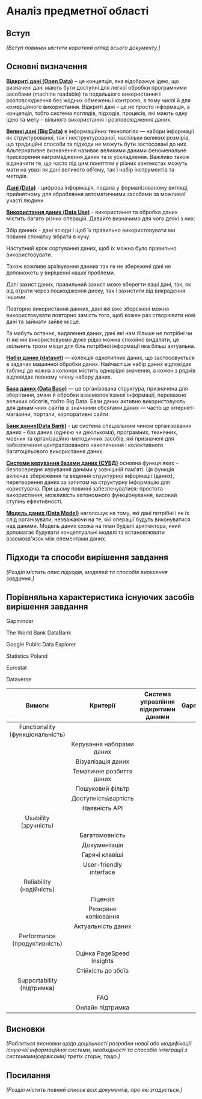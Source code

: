 # Аналіз предметної області

## Вступ

*[Вступ повинен містити короткий огляд всього документу.]*


## Основні визначення

[**Відкриті дані (Open Data)**](https://docs.google.com/document/d/1G3ZcQ5NyHAfaJWXE6uGPRIBLqdRLRk9LXtgQS9utYmQ/edit#heading=h.1u8zm7362v0t) – це концепція, яка відображує ідею, що визначені дані мають бути доступні для легкої обробки програмними засобами (machine readable) та подальшого використання і розповсюдження без жодних обмежень і контролю, в тому числі й для комерційного використання. Відкриті дані – це не просто інформація, а концепція, тобто система поглядів, підходів, процесів, які мають одну ідею та мету – вільного використання і розповсюдження даних.

[**Великі дані (Big Data)**](https://www.wiki.uk-ua.nina.az/%D0%92%D0%B5%D0%BB%D0%B8%D0%BA%D1%96_%D0%B4%D0%B0%D0%BD%D1%96.html) в інформаційних технологіях — набори інформації як структурованої, так і неструктурованої, настільки великих розмірів, що традиційні способи та підходи не можуть бути застосовані до них. Альтернативне визначення називає великими даними феноменальне прискорення нагромадження даних та їх ускладнення. Важливо також відзначити те, що часто під цим поняттям у різних контекстах можуть мати на увазі як дані великого об'єму, так і набір інструментів та методів.

[**Дані (Data)**](https://uk.wikipedia.org/wiki/%D0%94%D0%B0%D0%BD%D1%96) - цифрова інформація, подана у формалізованому вигляді, прийнятному для обробляння автоматичними засобами за можливої участі людини

[**Використання даних (Data Use)**](https://uk.wikipedia.org/wiki/%D0%94%D0%B0%D0%BD%D1%96) - використання та обробка даних містить багато різних операцій. Давайте визначимо для чого деякі з них:

Збір данних - дані всюди і щоб їх правильно використовувати ми повинні спочатку зібрати в кучу. 

Наступний крок сортування даних, щоб їх можна було правильно використовувати. 

Також важливе архівування данних так як не збережені дані не допоможеть у вирішенні нашої проблеми. 

Далі захист даних, правильний захист може вберегти ваші дані, так, як від втрати через пошкодження диску, так і захистити від викрадення іншими. 

Повторне використання данних, дані які вже збережені можна використовувати повторно замість того, щоб кожен раз створювати нові дані та займати зайве місце. 

Та мабуть останнє, видалення даних, дані які нам більше не потрібні чи ті які ми використовуємо дуже рідко можна спокійно видаляти, це звільнить трохи місця для біль потрібної інформації яка більш актуальна.

[**Набір даних (dataset)**](https://uk.wikipedia.org/wiki/%D0%9D%D0%B0%D0%B1%D1%96%D1%80_%D0%B4%D0%B0%D0%BD%D0%B8%D1%85) — колекція однотипних даних, що застосовується в задачах машинної обробки даних. Найчастіше набір даних відповідає таблиці де кожна з колонок містить однорідні значення, а кожен з рядків відповідає певному члену набору даних.

[**База даних (Data Base)**](https://hostiq.ua/wiki/ukr/database/) — це організована структура, призначена для зберігання, зміни й обробки взаємопов’язаної інформації, переважно великих обсягів, тобто Big Data. Бази даних активно використовують для динамічних сайтів зі значними обсягами даних — часто це інтернет-магазини, портали, корпоративні сайти.

[**Банк даних(Data Bank)**](https://life-prog.ru/ukr/1_324_ponyattya-pro-bank-danih.html) - це система спеціальним чином організованих даних - баз даних (однією чи декількома), програмних, технічних, мовних та організаційно-методичних засобів, які призначені для забезпечення централізованого накопичення і колективного багатоцільового використання даних.

[**Системи керування базами даних (СУБД)**](https://pidru4niki.com/81326/tehnika/sistemi_keruvannya_bazami_danih) основна функця яких – безпосереднє керування даними у зовнішній пам'яті. Ця функція включає збереження та ведення структурної інформації (даних), перетворення даних за запитом на структурну інформацію для користувача. При цьому повинні забезпечуватися: простота використання, можливість автономного функціонування, високий ступінь ефективності.

[**Модель даних (Data Model)**](https://uk.csstricks.net/8226422-data-modelling-conceptual-logical-physical-data-model-types#menu-2) наголошує на тому, які дані потрібні і як їх слід організувати, незважаючи на те, які операції будуть виконуватися над даними. Модель даних схожа на план будівлі архітектора, який допомагає будувати концептуальні моделі та встановлювати взаємозв'язок між елементами даних.


## Підходи та способи вирішення завдання

*[Розділ містить опис підходів, моделей та способів вирішення завдання.]*

## Порівняльна характеристика існуючих засобів вирішення завдання

Gapminder

The World Bank DataBank

Google Public Data Explorer

Statistics Poland

Eurostat

Dataverse

|              Вимоги              |         Критерії          | Система управління відкритими даними | Gapminder | The World Bank DataBank | Google Public Data Explorer | Statistics Poland | Eurostat | Dataverse |
|:--------------------------------:|:-------------------------:|:------------------------------------:|:---------:|:-----------------------:|:---------------------------:|:-----------------:|:--------:|:---------:|
| Functionality (функціональність) |                           |                                      |           |                         |                             |                   |          |           |
|                                  | Керування наборами даних  |                                      |           |                         |                             |                   |          |           |
|                                  |    Візуалізація даних     |                                      |           |                         |                             |                   |          |           |
|                                  | Тематичне розбиття даних  |                                      |           |                         |                             |                   |          |           |
|                                  |     Пошуковий фільтр      |                                      |           |                         |                             |                   |          |           |
|                                  |   Доступність\вартість    |                                      |           |                         |                             |                   |          |           |
|                                  |       Наявність API       |                                      |           |                         |                             |                   |          |           |
|      Usability (зручність)       |                           |                                      |           |                         |                             |                   |          |           |
|                                  |      Багатомовність       |                                      |           |                         |                             |                   |          |           |
|                                  |       Документація        |                                      |           |                         |                             |                   |          |           |
|                                  |      Гарячі клавіші       |                                      |           |                         |                             |                   |          |           |
|                                  |  User-friendly interface  |                                      |           |                         |                             |                   |          |           |
|     Reliability (надійність)     |                           |                                      |           |                         |                             |                   |          |           |
|                                  |         Ліцензія          |                                      |           |                         |                             |                   |          |           |
|                                  |    Резервне копіювання    |                                      |           |                         |                             |                   |          |           |
|                                  |    Актуальність даних     |                                      |           |                         |                             |                   |          |           |
|   Performance (продуктивність)   |                           |                                      |           |                         |                             |                   |          |           |
|                                  | Оцінка PageSpeed Insights |                                      |           |                         |                             |                   |          |           |
|                                  |    Стійкість до збоїв     |                                      |           |                         |                             |                   |          |           |
|    Supportability (підтримка)    |                           |                                      |           |                         |                             |                   |          |           |
|                                  |            FAQ            |                                      |           |                         |                             |                   |          |           |
|                                  |     Онлайн підтримка      |                                      |           |                         |                             |                   |          |           |

## Висновки

*[Робляться висновки щодо доцільності розробки нової або модифікації існуючої інформаційної системи, необхідності та способів інтеграції з системами(сервісами) третіх сторін, тощо.]*

## Посилання

*[Розділ містить повний список всіх документів, про які згадується.]*
